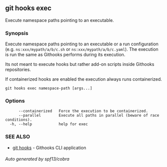 ## git hooks exec

Execute namespace paths pointing to an executable.

### Synopsis

Execute namespace paths
pointing to an executable or a run configuration
(e.g. `ns:xxx/mypath/a/b/c.sh` or `ns:xxx/mypath/a/b/c.yaml`).
The execution is run the same as Githooks performs during its execution.

Its not meant to execute hooks but rather add-on scripts
inside Githooks repositories.

If containerized hooks are enabled the execution always runs containerized.

```
git hooks exec namespace-path [args...]
```

### Options

```
      --containerized   Force the execution to be containerized.
      --parallel        Execute all paths in parallel (beware of race conditions).
  -h, --help            help for exec
```

### SEE ALSO

* [git hooks](git_hooks.md)	 - Githooks CLI application

###### Auto generated by spf13/cobra 
